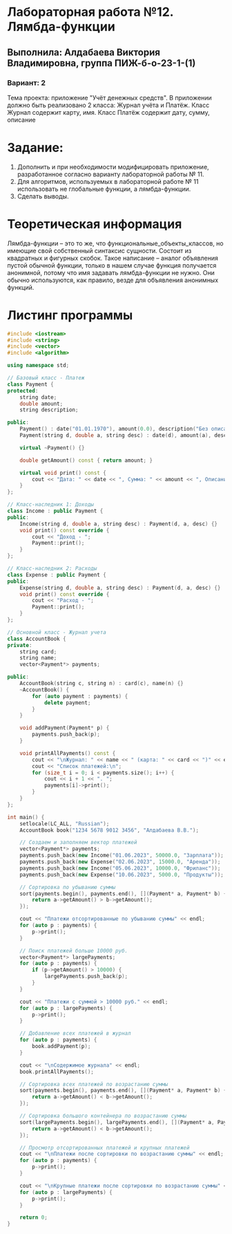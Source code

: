 # Лабораторная работа №12. Лямбда-функции
## Выполнила: Алдабаева Виктория Владимировна, группа ПИЖ-б-о-23-1-(1)
### Вариант: 2

Тема проекта: приложение "Учёт денежных средств". 
В приложении должно быть реализовано 2 класса: Журнал учёта и Платёж. Класс Журнал содержит карту, имя. Класс Платёж содержит дату, сумму, описание

# Задание:
1. Дополнить и при необходимости модифицировать приложение, разработанное согласно варианту лабораторной работы № 11. 
2. Для алгоритмов, используемых в лабораторной работе № 11 использовать не глобальные функции, а лямбда-функции.
3. Сделать выводы.

# Теоретическая информация
Лямбда-функции – это то же, что функциональные_объекты_классов, но имеющие свой собственный синтаксис сущности. Состоит из квадратных и фигурных скобок. Такое написание – аналог объявления пустой обычной функции, 
только в нашем случае функция получается анонимной, потому что имя задавать лямбда-функции не нужно. Они обычно используются, как правило, 
везде для объявления анонимных функций.

# Листинг программы 

```cpp
#include <iostream>
#include <string>
#include <vector>
#include <algorithm>

using namespace std;

// Базовый класс - Платеж
class Payment {
protected:
    string date;
    double amount;
    string description;

public:
    Payment() : date("01.01.1970"), amount(0.0), description("Без описания") {}
    Payment(string d, double a, string desc) : date(d), amount(a), description(desc) {}

    virtual ~Payment() {}

    double getAmount() const { return amount; }

    virtual void print() const {
        cout << "Дата: " << date << ", Сумма: " << amount << ", Описание: " << description << endl;
    }
};

// Класс-наследник 1: Доходы
class Income : public Payment {
public:
    Income(string d, double a, string desc) : Payment(d, a, desc) {}
    void print() const override {
        cout << "Доход - ";
        Payment::print();
    }
};

// Класс-наследник 2: Расходы
class Expense : public Payment {
public:
    Expense(string d, double a, string desc) : Payment(d, a, desc) {}
    void print() const override {
        cout << "Расход - ";
        Payment::print();
    }
};

// Основной класс - Журнал учета
class AccountBook {
private:
    string card;
    string name;
    vector<Payment*> payments;

public:
    AccountBook(string c, string n) : card(c), name(n) {}
    ~AccountBook() {
        for (auto payment : payments) {
            delete payment; 
        }
    }

    void addPayment(Payment* p) {
        payments.push_back(p);
    }

    void printAllPayments() const {
        cout << "\nЖурнал: " << name << " (карта: " << card << ")" << endl;
        cout << "Список платежей:\n";
        for (size_t i = 0; i < payments.size(); i++) {
            cout << i + 1 << ". ";
            payments[i]->print();
        }
    }
};

int main() {
    setlocale(LC_ALL, "Russian");
    AccountBook book("1234 5678 9012 3456", "Алдабаева В.В.");

    // Создаем и заполняем вектор платежей
    vector<Payment*> payments;
    payments.push_back(new Income("01.06.2023", 50000.0, "Зарплата"));
    payments.push_back(new Expense("02.06.2023", 15000.0, "Аренда"));
    payments.push_back(new Income("05.06.2023", 10000.0, "Фриланс"));
    payments.push_back(new Expense("10.06.2023", 5000.0, "Продукты"));

    // Сортировка по убыванию суммы
    sort(payments.begin(), payments.end(), [](Payment* a, Payment* b) {
        return a->getAmount() > b->getAmount();
    });

    cout << "Платежи отсортированные по убыванию суммы" << endl;
    for (auto p : payments) {
        p->print();
    }

    // Поиск платежей больше 10000 руб.
    vector<Payment*> largePayments;
    for (auto p : payments) {
        if (p->getAmount() > 10000) {
            largePayments.push_back(p);
        }
    }

    cout << "Платежи с суммой > 10000 руб." << endl;
    for (auto p : largePayments) {
        p->print();
    }

    // Добавление всех платежей в журнал
    for (auto p : payments) {
        book.addPayment(p);
    }

    cout << "\nСодержимое журнала" << endl;
    book.printAllPayments();

    // Сортировка всех платежей по возрастанию суммы
    sort(payments.begin(), payments.end(), [](Payment* a, Payment* b) {
        return a->getAmount() < b->getAmount();
    });

    // Сортировка большого контейнера по возрастанию суммы
    sort(largePayments.begin(), largePayments.end(), [](Payment* a, Payment* b) {
        return a->getAmount() < b->getAmount();
    });

    // Просмотр отсортированных платежей и крупных платежей
    cout << "\nПлатежи после сортировки по возрастанию суммы" << endl;
    for (auto p : payments) {
        p->print();
    }

    cout << "\nКрупные платежи после сортировки по возрастанию суммы" << endl;
    for (auto p : largePayments) {
        p->print();
    }

    return 0;
}
```








